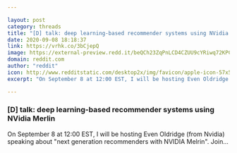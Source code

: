 ```yaml
---

layout: post
category: threads
title: "[D] talk: deep learning-based recommender systems using NVidia Merlin"
date: 2020-09-08 18:18:37
link: https://vrhk.co/3bCjepQ
image: https://external-preview.redd.it/beQCh23ZqPnLCD4CZUU9cYRiwq72KPCAByRPiAMkeDU.jpg?width=480&height=251.308900524&auto=webp&crop=480:251.308900524,smart&s=0cfe9ecfa8e3b60b4293c47cb5808c6134ec44a7
domain: reddit.com
author: "reddit"
icon: http://www.redditstatic.com/desktop2x/img/favicon/apple-icon-57x57.png
excerpt: "On September 8 at 12:00 EST, I will be hosting Even Oldridge (from Nvidia) speaking about \"next generation recommenders with NVIDIA Melrin\". Join..."

---
```


### [D] talk: deep learning-based recommender systems using NVidia Merlin

On September 8 at 12:00 EST, I will be hosting Even Oldridge (from Nvidia) speaking about "next generation recommenders with NVIDIA Melrin". Join...